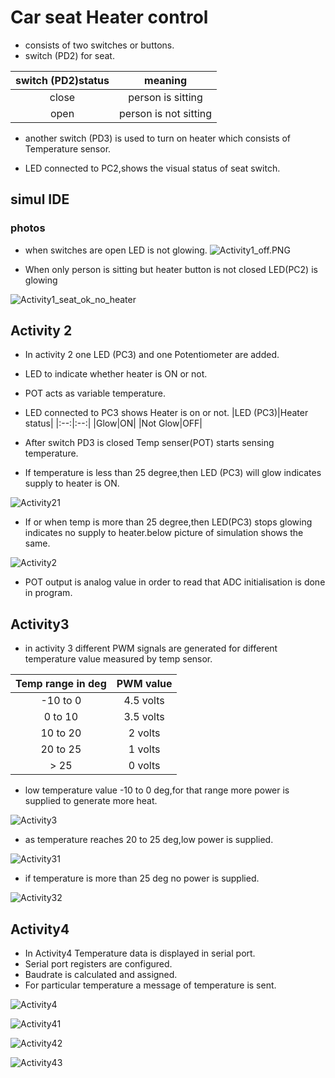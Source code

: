 #   Car seat Heater control
*   consists of two switches or buttons.
*   switch (PD2) for seat.

| switch (PD2)status | meaning |
|:----:|:----:|
|close|person is sitting|
|open|person is not sitting|

*   another switch (PD3) is used to turn on heater which consists of Temperature sensor.

*   LED connected to PC2,shows the visual status of seat switch.


##  simul IDE
### photos

*   when  switches are open LED is not glowing.
![Activity1_off.PNG](Activity1.PNG) 



*   When only person is sitting but heater button is not closed LED(PC2) is glowing

![Activity1_seat_ok_no_heater](Activity1_seat_switch_close.PNG)



##  Activity 2

*   In activity 2 one LED (PC3) and one Potentiometer are added.
*   LED to indicate whether heater is ON or not.
*   POT acts as variable temperature.
*   LED connected to PC3 shows Heater is on or not.
|LED (PC3)|Heater status|
|:--:|:--:|
|Glow|ON|
|Not Glow|OFF|

*   After switch PD3 is closed Temp senser(POT) starts sensing temperature.
*   If temperature is less than 25 degree,then LED (PC3) will glow indicates supply to heater is ON.

![Activity21](Activity2_sw2_close_templow.PNG) 
*   If or when temp is more than 25 degree,then LED(PC3) stops glowing indicates no supply to heater.below picture of simulation shows the same.

![Activity2](Activity2_sw2_close_temphigh.PNG) 

*   POT output is analog value in order to read that ADC initialisation is done in program.

##  Activity3

*   in activity 3 different PWM signals are generated for different temperature value measured by temp sensor.

|Temp range in deg |PWM value|
|:---:|:--:|
|-10 to 0| 4.5 volts|
|0 to 10|   3.5 volts|
|10 to 20|  2 volts|
|20 to 25|  1 volts|
| > 25| 0 volts|

*   low temperature value -10 to 0 deg,for that range more power is supplied to generate more heat.

![Activity3](Activity3lowtemp.PNG)
*   as temperature reaches 20 to 25 deg,low power is supplied.

![Activity31](Activity3mediumtemp.PNG)
*   if temperature is more than 25 deg no power is supplied.

![Activity32](Activity3hightemp.PNG)


## Activity4

*   In Activity4 Temperature data is displayed in serial port.
*   Serial port registers are configured.
*   Baudrate is calculated and assigned.
*   For particular temperature a message of temperature is sent.

![Activity4](Activity4lowtemp.PNG)

![Activity41](Activity4med1temp.PNG)

![Activity42](Activity4med2temp.PNG)

![Activity43](Activity4hightemp.PNG)
